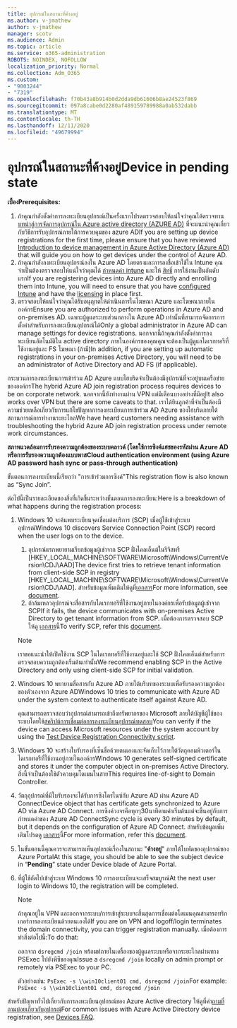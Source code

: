 ```yaml
---
title: อุปกรณ์ในสถานะที่ค้างอยู่
ms.author: v-jmathew
author: v-jmathew
manager: scotv
ms.audience: Admin
ms.topic: article
ms.service: o365-administration
ROBOTS: NOINDEX, NOFOLLOW
localization_priority: Normal
ms.collection: Adm_O365
ms.custom:
- "9003244"
- "7319"
ms.openlocfilehash: f70b43a8b914b0d2dda9db61606b8ae24523f869
ms.sourcegitcommit: 097a8cabe0d2280af489159789988a0ab532dabb
ms.translationtype: MT
ms.contentlocale: th-TH
ms.lasthandoff: 12/11/2020
ms.locfileid: "49679994"
---
```

# <a name="device-in-pending-state"></a><span data-ttu-id="951ff-102">อุปกรณ์ในสถานะที่ค้างอยู่</span><span class="sxs-lookup"><span data-stu-id="951ff-102">Device in pending state</span></span>

<span data-ttu-id="951ff-103">**เบื้อง**</span><span class="sxs-lookup"><span data-stu-id="951ff-103">**Prerequisites:**</span></span>

1. <span data-ttu-id="951ff-104">ถ้าคุณกำลังตั้งค่าการลงทะเบียนอุปกรณ์เป็นครั้งแรกโปรดตรวจสอบให้แน่ใจว่าคุณได้ตรวจทาน [บทนำสู่การจัดการอุปกรณ์ใน Azure active directory (AZURE AD)](https://docs.microsoft.com/azure/active-directory/devices/overview?WT.mc_id=Portal-Microsoft_Azure_Support) ที่จะแนะนำคุณเกี่ยวกับวิธีการรับอุปกรณ์ภายใต้การควบคุมของ azure AD</span><span class="sxs-lookup"><span data-stu-id="951ff-104">If you are setting up device registrations for the first time, please ensure that you have reviewed [Introduction to device management in Azure Active Directory (Azure AD)](https://docs.microsoft.com/azure/active-directory/devices/overview?WT.mc_id=Portal-Microsoft_Azure_Support) that will guide you on how to get devices under the control of Azure AD.</span></span>
2. <span data-ttu-id="951ff-105">ถ้าคุณกำลังลงทะเบียนอุปกรณ์ลงใน Azure AD โดยตรงและการลงชื่อเข้าใช้ใน Intune คุณจำเป็นต้องตรวจสอบให้แน่ใจว่าคุณได้ [กำหนดค่า intune](https://docs.microsoft.com/mem/intune/enrollment/device-enrollment?WT.mc_id=Portal-Microsoft_Azure_Support) และให้ [สิทธิ์](https://docs.microsoft.com/mem/intune/fundamentals/licenses-assign?WT.mc_id=Portal-Microsoft_Azure_Support) การใช้งานเป็นอันดับแรก</span><span class="sxs-lookup"><span data-stu-id="951ff-105">If you are registering devices into Azure AD directly and enrolling them into Intune, you will need to ensure that you have [configured Intune](https://docs.microsoft.com/mem/intune/enrollment/device-enrollment?WT.mc_id=Portal-Microsoft_Azure_Support) and have the [licensing](https://docs.microsoft.com/mem/intune/fundamentals/licenses-assign?WT.mc_id=Portal-Microsoft_Azure_Support) in place first.</span></span>
3. <span data-ttu-id="951ff-106">ตรวจสอบให้แน่ใจว่าคุณได้รับอนุญาตให้ดำเนินการในโฆษณา Azure และโฆษณาภายในองค์กร</span><span class="sxs-lookup"><span data-stu-id="951ff-106">Ensure you are authorized to perform operations in Azure AD and on-premises AD.</span></span> <span data-ttu-id="951ff-107">เฉพาะผู้ดูแลระบบส่วนกลางใน Azure AD เท่านั้นที่สามารถจัดการการตั้งค่าสำหรับการลงทะเบียนอุปกรณ์ได้</span><span class="sxs-lookup"><span data-stu-id="951ff-107">Only a global administrator in Azure AD can manage settings for device registrations.</span></span> <span data-ttu-id="951ff-108">นอกจากนี้ถ้าคุณกำลังตั้งค่าการลงทะเบียนอัตโนมัติใน active directory ภายในองค์กรของคุณคุณจะต้องเป็นผู้ดูแลไดเรกทอรีที่ใช้งานอยู่และ FS โฆษณา (ถ้ามี)</span><span class="sxs-lookup"><span data-stu-id="951ff-108">In addition, if you are setting up automatic registrations in your on-premises Active Directory, you will need to be an administrator of Active Directory and AD FS (if applicable).</span></span>

<span data-ttu-id="951ff-109">กระบวนการลงทะเบียนการเข้าร่วม AD Azure แบบไฮบริดจำเป็นต้องมีอุปกรณ์ที่จะอยู่บนเครือข่ายขององค์กร</span><span class="sxs-lookup"><span data-stu-id="951ff-109">The hybrid Azure AD join registration process requires devices to be on corporate network.</span></span> <span data-ttu-id="951ff-110">นอกจากนี้ยังทำงานผ่าน VPN แต่มีเตือนบางอย่างที่มีอยู่</span><span class="sxs-lookup"><span data-stu-id="951ff-110">It also works over VPN but there are some caveats to that.</span></span> <span data-ttu-id="951ff-111">เราได้ยินลูกค้าที่จำเป็นต้องมีความช่วยเหลือเกี่ยวกับการแก้ไขปัญหาการลงทะเบียนการเข้าร่วม AD Azure ของไฮบริดภายใต้สถานการณ์การทำงานระยะไกล</span><span class="sxs-lookup"><span data-stu-id="951ff-111">We have heard customers needing assistance with troubleshooting the hybrid Azure AD join registration process under remote work circumstances.</span></span>

<span data-ttu-id="951ff-112">**สภาพแวดล้อมการรับรองความถูกต้องของระบบคลาวด์ (โดยใช้การซิงค์แฮชของรหัสผ่าน Azure AD หรือการรับรองความถูกต้องแบบพาส**</span><span class="sxs-lookup"><span data-stu-id="951ff-112">**Cloud authentication environment (using Azure AD password hash sync or pass-through authentication)**</span></span>

<span data-ttu-id="951ff-113">ขั้นตอนการลงทะเบียนนี้เรียกว่า "การเข้าร่วมการซิงค์"</span><span class="sxs-lookup"><span data-stu-id="951ff-113">This registration flow is also known as “Sync Join”.</span></span>

<span data-ttu-id="951ff-114">ต่อไปนี้เป็นรายละเอียดของสิ่งที่เกิดขึ้นระหว่างขั้นตอนการลงทะเบียน:</span><span class="sxs-lookup"><span data-stu-id="951ff-114">Here is a breakdown of what happens during the registration process:</span></span>

1. <span data-ttu-id="951ff-115">Windows 10 จะค้นพบระเบียนจุดเชื่อมต่อบริการ (SCP) เมื่อผู้ใช้เข้าสู่ระบบอุปกรณ์</span><span class="sxs-lookup"><span data-stu-id="951ff-115">Windows 10 discovers Service Connection Point (SCP) record when the user logs on to the device.</span></span>

    1. <span data-ttu-id="951ff-116">อุปกรณ์แรกพยายามเรียกข้อมูลผู้เช่าจาก SCP ฝั่งไคลเอ็นต์ในรีจิสทรี [HKEY_LOCAL_MACHINE\SOFTWARE\Microsoft\Windows\CurrentVersion\CDJ\AAD]</span><span class="sxs-lookup"><span data-stu-id="951ff-116">The device first tries to retrieve tenant information from client-side SCP in registry [HKEY_LOCAL_MACHINE\SOFTWARE\Microsoft\Windows\CurrentVersion\CDJ\AAD].</span></span> <span data-ttu-id="951ff-117">สำหรับข้อมูลเพิ่มเติมให้ดูที่[เอกสาร](https://docs.microsoft.com/azure/active-directory/devices/hybrid-azuread-join-control)</span><span class="sxs-lookup"><span data-stu-id="951ff-117">For more information, see [document](https://docs.microsoft.com/azure/active-directory/devices/hybrid-azuread-join-control).</span></span>
    1. <span data-ttu-id="951ff-118">ถ้าล้มเหลวอุปกรณ์จะสื่อสารกับไดเรกทอรีที่ใช้งานอยู่ภายในองค์กรเพื่อรับข้อมูลผู้เช่าจาก SCP</span><span class="sxs-lookup"><span data-stu-id="951ff-118">If it fails, the device communicates with on-premises Active Directory to get tenant information from SCP.</span></span> <span data-ttu-id="951ff-119">เมื่อต้องการตรวจสอบ SCP ให้ดู [เอกสาร](https://docs.microsoft.com/azure/active-directory/devices/hybrid-azuread-join-manual#configure-a-service-connection-point)นี้</span><span class="sxs-lookup"><span data-stu-id="951ff-119">To verify SCP, refer this [document](https://docs.microsoft.com/azure/active-directory/devices/hybrid-azuread-join-manual#configure-a-service-connection-point).</span></span>

    > [!NOTE]
    > <span data-ttu-id="951ff-120">เราขอแนะนำให้เปิดใช้งาน SCP ในไดเรกทอรีที่ใช้งานอยู่และใช้ SCP ฝั่งไคลเอ็นต์สำหรับการตรวจสอบความถูกต้องเริ่มต้นเท่านั้น</span><span class="sxs-lookup"><span data-stu-id="951ff-120">We recommend enabling SCP in the Active Directory and only using client-side SCP for initial validation.</span></span>

2. <span data-ttu-id="951ff-121">Windows 10 พยายามสื่อสารกับ Azure AD ภายใต้บริบทของระบบเพื่อรับรองความถูกต้องของตัวเองจาก Azure AD</span><span class="sxs-lookup"><span data-stu-id="951ff-121">Windows 10 tries to communicate with Azure AD under the system context to authenticate itself against Azure AD.</span></span>

    <span data-ttu-id="951ff-122">คุณสามารถตรวจสอบว่าอุปกรณ์สามารถเข้าถึงทรัพยากรของ Microsoft ภายใต้บัญชีผู้ใช้ของระบบโดยใช้[สคริปต์การเชื่อมต่อการลงทะเบียนอุปกรณ์ทดสอบ](https://gallery.technet.microsoft.com/Test-Device-Registration-3dc944c0)</span><span class="sxs-lookup"><span data-stu-id="951ff-122">You can verify if the device can access Microsoft resources under the system account by using the [Test Device Registration Connectivity script](https://gallery.technet.microsoft.com/Test-Device-Registration-3dc944c0).</span></span>

3. <span data-ttu-id="951ff-123">Windows 10 จะสร้างใบรับรองที่เซ็นชื่อด้วยตนเองและจัดเก็บไว้ภายใต้วัตถุคอมพิวเตอร์ในไดเรกทอรีที่ใช้งานอยู่ภายในองค์กร</span><span class="sxs-lookup"><span data-stu-id="951ff-123">Windows 10 generates self-signed certificate and stores it under the computer object in on-premises Active Directory.</span></span> <span data-ttu-id="951ff-124">สิ่งนี้จำเป็นต้องใช้ตัวควบคุมโดเมนในสาย</span><span class="sxs-lookup"><span data-stu-id="951ff-124">This requires line-of-sight to Domain Controller.</span></span>

4. <span data-ttu-id="951ff-125">วัตถุอุปกรณ์ที่มีใบรับรองจะได้รับการซิงโครไนซ์กับ Azure AD ผ่าน Azure AD Connect</span><span class="sxs-lookup"><span data-stu-id="951ff-125">Device object that has certificate gets synchronized to Azure AD via Azure AD Connect.</span></span> <span data-ttu-id="951ff-126">การซิงค์วงจรคือทุกๆ30นาทีตามค่าเริ่มต้นแต่จะขึ้นอยู่กับการกำหนดค่าของ Azure AD Connect</span><span class="sxs-lookup"><span data-stu-id="951ff-126">Sync cycle is every 30 minutes by default, but it depends on the configuration of Azure AD Connect.</span></span> <span data-ttu-id="951ff-127">สำหรับข้อมูลเพิ่มเติมโปรดดู [เอกสาร](https://docs.microsoft.com/azure/active-directory/hybrid/how-to-connect-sync-configure-filtering#organizational-unitbased-filtering)นี้</span><span class="sxs-lookup"><span data-stu-id="951ff-127">For more information, refer this [document](https://docs.microsoft.com/azure/active-directory/hybrid/how-to-connect-sync-configure-filtering#organizational-unitbased-filtering).</span></span>

5. <span data-ttu-id="951ff-128">ในขั้นตอนนี้คุณควรจะสามารถเห็นอุปกรณ์เรื่องในสถานะ "**ค้างอยู่**" ภายใต้ใบพัดของอุปกรณ์ของ Azure Portal</span><span class="sxs-lookup"><span data-stu-id="951ff-128">At this stage, you should be able to see the subject device in “**Pending**” state under Device blade of Azure Portal.</span></span>

6. <span data-ttu-id="951ff-129">ที่ผู้ใช้ถัดไปเข้าสู่ระบบ Windows 10 การลงทะเบียนจะเสร็จสมบูรณ์</span><span class="sxs-lookup"><span data-stu-id="951ff-129">At the next user login to Windows 10, the registration will be completed.</span></span>

    > [!NOTE]
    > <span data-ttu-id="951ff-130">ถ้าคุณอยู่ใน VPN และออกจากระบบ/การเข้าสู่ระบบจะสิ้นสุดการเชื่อมต่อโดเมนคุณสามารถทริกเกอร์การลงทะเบียนด้วยตนเองได้</span><span class="sxs-lookup"><span data-stu-id="951ff-130">If you are on VPN and logoff/login terminates the domain connectivity, you can trigger registration manually.</span></span> <span data-ttu-id="951ff-131">เมื่อต้องการทำสิ่งต่อไปนี้:</span><span class="sxs-lookup"><span data-stu-id="951ff-131">To do that:</span></span>
    >
    > <span data-ttu-id="951ff-132">ออกจาก `dsregcmd /join` พร้อมท์ภายในเครื่องของผู้ดูแลระบบหรือจากระยะไกลผ่านทาง PSExec ไปยังพีซีของคุณ</span><span class="sxs-lookup"><span data-stu-id="951ff-132">Issue a `dsregcmd /join` locally on admin prompt or remotely via PSExec to your PC.</span></span>
    >
    > <span data-ttu-id="951ff-133">ตัวอย่างเช่น: `PsExec -s \\win10client01 cmd, dsregcmd /join`</span><span class="sxs-lookup"><span data-stu-id="951ff-133">For example: `PsExec -s \\win10client01 cmd, dsregcmd /join`</span></span>

<span data-ttu-id="951ff-134">สำหรับปัญหาทั่วไปเกี่ยวกับการลงทะเบียนอุปกรณ์ของ Azure Active directory ให้ดูที่คำ[ถามที่ถามบ่อยเกี่ยวกับอุปกรณ์](https://docs.microsoft.com/azure/active-directory/devices/faq)</span><span class="sxs-lookup"><span data-stu-id="951ff-134">For common issues with Azure Active Directory device registration, see [Devices FAQ](https://docs.microsoft.com/azure/active-directory/devices/faq).</span></span>
